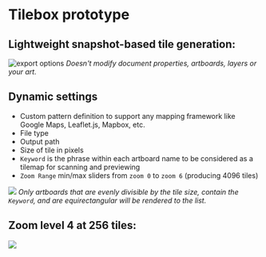 # Tilebox prototype

## Lightweight snapshot-based tile generation:

![export options](https://thumbs.gfycat.com/AmpleWindingFairyfly-size_restricted.gif)
*Doesn't modify document properties, artboards, layers or your art.*

## Dynamic settings
* Custom pattern definition to support any mapping framework like Google Maps, Leaflet.js, Mapbox, etc.
* File type
* Output path
* Size of tile in pixels
* `Keyword` is the phrase within each artboard name to be considered as a tilemap for scanning and previewing 
* `Zoom Range` min/max sliders from `zoom 0` to `zoom 6` (producing 4096 tiles)

![](https://thumbs.gfycat.com/MadeupThornyBarnacle-size_restricted.gif)
*Only artboards that are evenly divisible by the tile size, contain the `Keyword`, and are equirectangular will be rendered to the list.*

## Zoom level 4 at 256 tiles:

![](https://thumbs.gfycat.com/BraveBelatedBrocketdeer-size_restricted.gif)